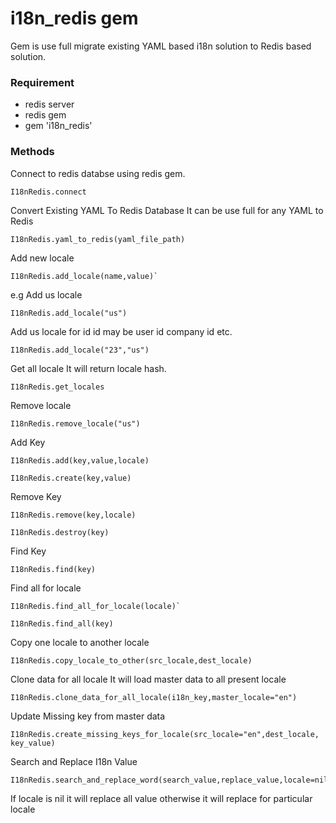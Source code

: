i18n_redis gem 
==================
Gem is use full migrate existing YAML based i18n solution to Redis based solution.

### Requirement
- redis server
- redis gem
- gem 'i18n_redis'

### Methods
Connect to redis databse using redis gem.
    
    I18nRedis.connect

Convert Existing YAML To Redis Database It can be use full for any YAML to Redis

    I18nRedis.yaml_to_redis(yaml_file_path)

Add new locale

    I18nRedis.add_locale(name,value)`

  e.g
    Add us locale

    I18nRedis.add_locale("us")

   Add us locale for id id may be user id company id etc.

    I18nRedis.add_locale("23","us")

Get all locale It will return locale hash.

    I18nRedis.get_locales

Remove locale

    I18nRedis.remove_locale("us")

 Add Key

    I18nRedis.add(key,value,locale)

    I18nRedis.create(key,value)

Remove Key

    I18nRedis.remove(key,locale)

    I18nRedis.destroy(key)	

Find Key

    I18nRedis.find(key)

 Find all for locale

    I18nRedis.find_all_for_locale(locale)`

    I18nRedis.find_all(key)

 Copy one locale to another locale

    I18nRedis.copy_locale_to_other(src_locale,dest_locale)

 Clone data for all locale It will load master data to all present locale

    I18nRedis.clone_data_for_all_locale(i18n_key,master_locale="en")
    
 Update Missing key from master data      
 
    I18nRedis.create_missing_keys_for_locale(src_locale="en",dest_locale, key_value)    

 Search and Replace I18n Value 

    I18nRedis.search_and_replace_word(search_value,replace_value,locale=nil)

If locale is nil it will replace all value otherwise it will replace for particular locale







 




